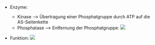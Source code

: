 - Enzyme:
	- Kinase --> Übertragung einer Phosphatgruppe durch ATP auf die AS-Seitenkette
	- Phosphatase --> Entfernung der Phosphatgruppe:
![](Pasted%20image%2020240108103759.png)

- Funktion:
![](Pasted%20image%2020240108103836.png)
